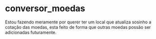 # conversor_moedas
 Estou fazendo meramente por querer ter um local que atualiza sosinho a cotação das moedas, esta feito de forma que outras
moedas possão ser adicionadas futuramente.

